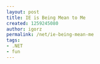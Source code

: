 ```yaml
---
layout: post
title: IE is Being Mean to Me
created: 1259245080
author: igorz
permalink: /net/ie-being-mean-me
tags:
- .NET
- fun
---
```

<!--break-->
<p><object width="560" height="340">
<param value="http://www.youtube.com/v/vTTzwJsHpU8&amp;hl=en_US&amp;fs=1&amp;" name="movie" />
<param value="true" name="allowFullScreen" />
<param value="always" name="allowscriptaccess" /><embed width="560" height="340" allowfullscreen="true" allowscriptaccess="always" type="application/x-shockwave-flash" src="http://www.youtube.com/v/vTTzwJsHpU8&amp;hl=en_US&amp;fs=1&amp;"></embed></object></p>
<p>&nbsp;</p>
